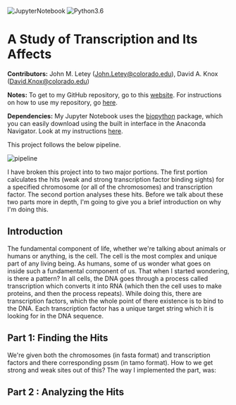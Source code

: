 ![JupyterNotebook](https://img.shields.io/badge/jupyter-notebook-orange.svg)
![Python3.6](https://img.shields.io/badge/python-3.6-blue.svg)

# A Study of Transcription and Its Affects

**Contributors:** John M. Letey (John.Letey@colorado.edu), David A. Knox (David.Knox@colorado.edu)

**Notes:** To get to my GitHub repository, go to this [website](https://github.com/JohnLetey/A-Study-of-Transcription-and-Its-Affects). For instructions on how to use my repository, go [here](https://github.com/JohnLetey/A-Study-of-Transcription-and-Its-Affects/blob/current/instructions.md).

**Dependencies:** My Jupyter Notebook uses the [biopython](https://github.com/biopython/biopython) package, which you can easily download using the built in interface in the Anaconda Navigator. Look at my instructions [here](https://github.com/JohnLetey/A-Study-of-Transcription-and-Its-Affects/blob/current/instructions.md).

This project follows the below pipeline.

![pipeline](https://github.com/JohnLetey/A-Study-of-Transcription-and-Its-Affects/blob/current/pipeline.png?raw=true)

I have broken this project into to two major portions. The first portion calculates the hits (weak and strong transcription factor binding sights) for a specified chromosome (or all of the chromosomes) and transcription factor. The second portion analyses these hits. Before we talk about these two parts more in depth, I'm going to give you a brief introduction on why I'm doing this.

## Introduction

The fundamental component of life, whether we're talking about animals or humans or anything, is the cell. The cell is the most complex and unique part of any living being. As humans, some of us wonder what goes on inside such a fundamental component of us. That when I started wondering, is there a pattern? In all cells, the DNA goes through a process called transcription which converts it into RNA (which then the cell uses to make proteins, and then the process repeats). While doing this, there are transcription factors, which the whole point of there existence is to bind to the DNA. Each transcription factor has a unique target string which it is looking for in the DNA sequence.

## Part 1: Finding the Hits

We're given both the chromosomes (in fasta format) and transcription factors and there corresponding pssm (in tamo format). How to we get strong and weak sites out of this? The way I implemented the part, was:

## Part 2 : Analyzing the Hits

